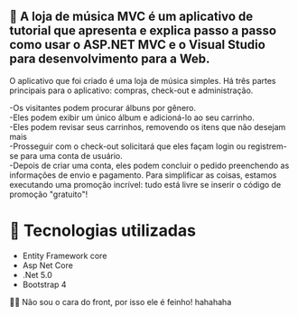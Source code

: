 ## 🎵 A loja de música MVC é um aplicativo de tutorial que apresenta e explica passo a passo como usar o ASP.NET MVC e o Visual Studio para desenvolvimento para a Web.

O aplicativo que foi criado é uma loja de música simples. Há três partes principais para o aplicativo: compras, check-out e administração.

-Os visitantes podem procurar álbuns por gênero.<br/>
-Eles podem exibir um único álbum e adicioná-lo ao seu carrinho.<br/>
-Eles podem revisar seus carrinhos, removendo os itens que não desejam mais<br/>
-Prosseguir com o check-out solicitará que eles façam login ou registrem-se para uma conta de usuário.<br/>
-Depois de criar uma conta, eles podem concluir o pedido preenchendo as informações de envio e pagamento. Para simplificar as coisas, estamos executando uma promoção incrível: tudo está livre se inserir o código de promoção "gratuito"!<br/>

# 🚀 Tecnologias utilizadas
- Entity Framework core<br/>
- Asp Net Core<br/>
- .Net 5.0
- Bootstrap 4

<span>👨‍💻 Não sou o cara do front, por isso ele é feinho! hahahaha<span/>
